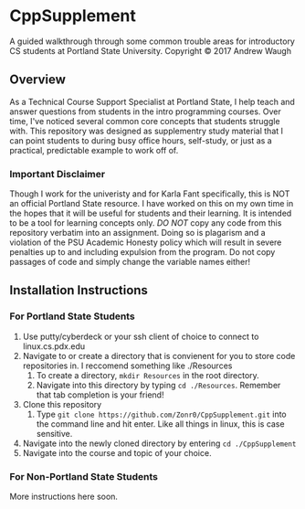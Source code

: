 # CppSupplement
A guided walkthrough through some common trouble areas for introductory CS students at Portland State University.
Copyright © 2017 Andrew Waugh

## Overview
As a Technical Course Support Specialist at Portland State, I help teach and answer questions from students in the intro programming courses. Over time, I've noticed several common core concepts that students struggle with. This repository was designed as supplementry study material that I can point students to during busy office hours, self-study, or just as a practical, predictable example to work off of.

### Important Disclaimer
Though I work for the univeristy and for Karla Fant specifically, this is NOT an official Portland State resource. I have worked on this on my own time in the hopes that it will be useful for students and their learning. It is intended to be a tool for learning concepts only. *DO NOT* copy any code from this repository verbatim into an assignment. Doing so is plagarism and a violation of the PSU Academic Honesty policy which will result in severe penalties up to and including expulsion from the program. Do not copy passages of code and simply change the variable names either!

## Installation Instructions

### For Portland State Students
1. Use putty/cyberdeck or your ssh client of choice to connect to linux.cs.pdx.edu
1. Navigate to or create a directory that is convienent for you to store code repositories in. I reccomend something like ./Resources
    1. To create a directory, `mkdir Resources` in the root directory.
    1. Navigate into this directory by typing `cd ./Resources`. Remember that tab completion is your friend!
1. Clone this repository
    1. Type `git clone https://github.com/Zonr0/CppSupplement.git` into the command line and hit enter. Like all things in linux, this is case sensitive.
1. Navigate into the newly cloned directory by entering `cd ./CppSupplement`
1. Navigate into the course and topic of your choice.

### For Non-Portland State Students
More instructions here soon.
